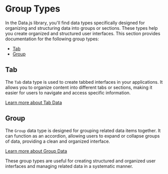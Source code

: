 # Group Types

In the Data.js library, you'll find data types specifically designed for organizing and structuring data into groups or sections. These types help you create organized and structured user interfaces. This section provides documentation for the following group types:

- [Tab](tabdata.md)
- [Group](groupdata.md)

## Tab

The `Tab` data type is used to create tabbed interfaces in your applications. It allows you to organize content into different tabs or sections, making it easier for users to navigate and access specific information.

[Learn more about Tab Data](tabdata.md)

## Group

The `Group` data type is designed for grouping related data items together. It can function as an accordion, allowing users to expand or collapse groups of data, providing a clean and organized interface.

[Learn more about Group Data](groupdata.md)

These group types are useful for creating structured and organized user interfaces and managing related data in a systematic manner.
